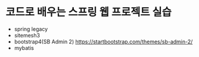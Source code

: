 # 코드로 배우는 스프링 웹 프로젝트 실습

- spring legacy
- sitemesh3
- bootstrap4(SB Admin 2) https://startbootstrap.com/themes/sb-admin-2/
- mybatis
